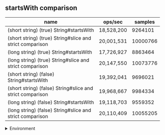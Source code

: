 ## startsWith comparison

|name|ops/sec|samples|
|-|-|-|
|(short string) (true) String#startsWith|18,528,200|9264101|
|(short string) (true) String#slice and strict comparison|20,001,531|10000766|
|(long string) (true) String#startsWith|17,726,927|8863464|
|(long string) (true) String#slice and strict comparison|20,147,550|10073776|
|(short string) (false) String#startsWith|19,392,041|9696021|
|(short string) (false) String#slice and strict comparison|19,968,667|9984334|
|(long string) (false) String#startsWith|19,118,703|9559352|
|(long string) (false) String#slice and strict comparison|20,110,409|10055205|


<details>
<summary>Environment</summary>

* __Machine:__ linux x64 | 4 vCPUs | 15.2GB Mem
* __Run:__ Mon Jun 24 2024 01:50:36 GMT+0000 (Coordinated Universal Time)
</details>

<!--
{"environment":{"platform":"linux","arch":"x64","cpus":4,"totalMemory":15.245216369628906},"benchmarks":[{"name":"(short string) (true) String#startsWith","opsSec":18528200.628933534,"samples":9264101},{"name":"(short string) (true) String#slice and strict comparison","opsSec":20001531.680021048,"samples":10000766},{"name":"(long string) (true) String#startsWith","opsSec":17726927.078079335,"samples":8863464},{"name":"(long string) (true) String#slice and strict comparison","opsSec":20147550.99275448,"samples":10073776},{"name":"(short string) (false) String#startsWith","opsSec":19392041.14660034,"samples":9696021},{"name":"(short string) (false) String#slice and strict comparison","opsSec":19968667.92025766,"samples":9984334},{"name":"(long string) (false) String#startsWith","opsSec":19118703.0440182,"samples":9559352},{"name":"(long string) (false) String#slice and strict comparison","opsSec":20110409.19545138,"samples":10055205}]}-->
